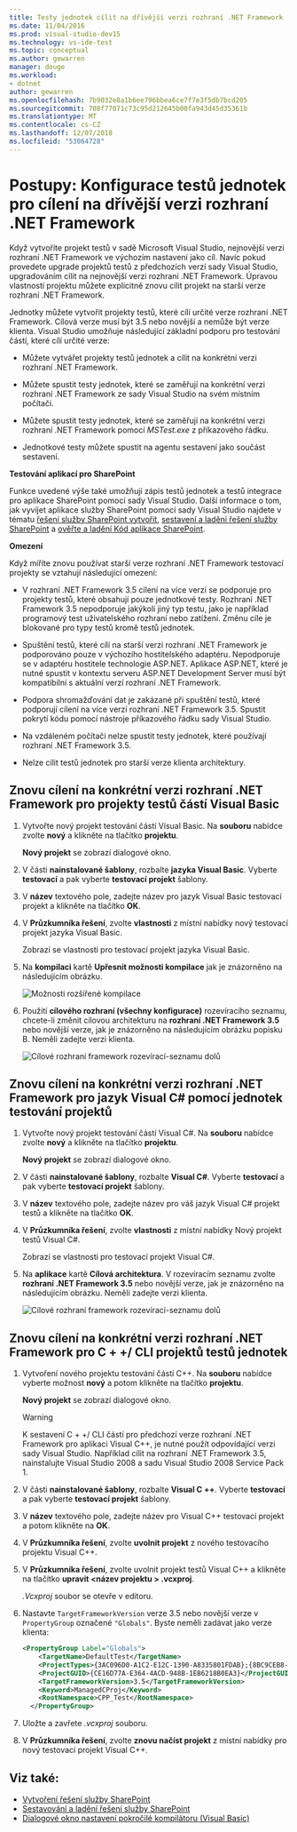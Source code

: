 ```yaml
---
title: Testy jednotek cílit na dřívější verzi rozhraní .NET Framework
ms.date: 11/04/2016
ms.prod: visual-studio-dev15
ms.technology: vs-ide-test
ms.topic: conceptual
ms.author: gewarren
manager: douge
ms.workload:
- dotnet
author: gewarren
ms.openlocfilehash: 7b9032e8a1b6ee796bbea6ce7f7e3f5db7bcd205
ms.sourcegitcommit: 708f77071c73c95d212645b00fa943d45d35361b
ms.translationtype: MT
ms.contentlocale: cs-CZ
ms.lasthandoff: 12/07/2018
ms.locfileid: "53064728"
---
```

# <a name="how-to-configure-unit-tests-to-target-an-earlier-version-of-the-net-framework"></a>Postupy: Konfigurace testů jednotek pro cílení na dřívější verzi rozhraní .NET Framework

Když vytvoříte projekt testů v sadě Microsoft Visual Studio, nejnovější verzi rozhraní .NET Framework ve výchozím nastavení jako cíl. Navíc pokud provedete upgrade projektů testů z předchozích verzí sady Visual Studio, upgradováním cílit na nejnovější verzi rozhraní .NET Framework. Úpravou vlastností projektu můžete explicitně znovu cílit projekt na starší verze rozhraní .NET Framework.

Jednotky můžete vytvořit projekty testů, které cílí určité verze rozhraní .NET Framework. Cílová verze musí být 3.5 nebo novější a nemůže být verze klienta. Visual Studio umožňuje následující základní podporu pro testování částí, které cílí určité verze:

- Můžete vytvářet projekty testů jednotek a cílit na konkrétní verzi rozhraní .NET Framework.

- Můžete spustit testy jednotek, které se zaměřují na konkrétní verzi rozhraní .NET Framework ze sady Visual Studio na svém místním počítači.

- Můžete spustit testy jednotek, které se zaměřují na konkrétní verzi rozhraní .NET Framework pomocí *MSTest.exe* z příkazového řádku.

- Jednotkové testy můžete spustit na agentu sestavení jako součást sestavení.

**Testování aplikací pro SharePoint**

Funkce uvedené výše také umožňují zápis testů jednotek a testů integrace pro aplikace SharePoint pomocí sady Visual Studio. Další informace o tom, jak vyvíjet aplikace služby SharePoint pomocí sady Visual Studio najdete v tématu [řešení služby SharePoint vytvořit](../sharepoint/create-sharepoint-solutions.md), [sestavení a ladění řešení služby SharePoint](../sharepoint/building-and-debugging-sharepoint-solutions.md) a [ověřte a ladění Kód aplikace SharePoint](../sharepoint/verifying-and-debugging-sharepoint-code.md).

**Omezení**

Když míříte znovu používat starší verze rozhraní .NET Framework testovací projekty se vztahují následující omezení:

- V rozhraní .NET Framework 3.5 cílení na více verzí se podporuje pro projekty testů, které obsahují pouze jednotkové testy. Rozhraní .NET Framework 3.5 nepodporuje jakýkoli jiný typ testu, jako je například programový test uživatelského rozhraní nebo zatížení. Změnu cíle je blokované pro typy testů kromě testů jednotek.

- Spuštění testů, které cílí na starší verzi rozhraní .NET Framework je podporováno pouze v výchozího hostitelského adaptéru. Nepodporuje se v adaptéru hostitele technologie ASP.NET. Aplikace ASP.NET, které je nutné spustit v kontextu serveru ASP.NET Development Server musí být kompatibilní s aktuální verzí rozhraní .NET Framework.

- Podpora shromažďování dat je zakázané při spuštění testů, které podporují cílení na více verzí rozhraní .NET Framework 3.5. Spustit pokrytí kódu pomocí nástroje příkazového řádku sady Visual Studio.

- Na vzdáleném počítači nelze spustit testy jednotek, které používají rozhraní .NET Framework 3.5.

- Nelze cílit testů jednotek pro starší verze klienta architektury.

## <a name="re-targeting-to-a-specific-version-of-the-net-framework-for-visual-basic-unit-test-projects"></a>Znovu cílení na konkrétní verzi rozhraní .NET Framework pro projekty testů částí Visual Basic

1.  Vytvořte nový projekt testování částí Visual Basic. Na **souboru** nabídce zvolte **nový** a klikněte na tlačítko **projektu**.

     **Nový projekt** se zobrazí dialogové okno.

2.  V části **nainstalované šablony**, rozbalte **jazyka Visual Basic**. Vyberte **testovací** a pak vyberte **testovací projekt** šablony.

3.  V **název** textového pole, zadejte název pro jazyk Visual Basic testovací projekt a klikněte na tlačítko **OK**.

4.  V **Průzkumníka řešení**, zvolte **vlastnosti** z místní nabídky nový testovací projekt jazyka Visual Basic.

     Zobrazí se vlastnosti pro testovací projekt jazyka Visual Basic.

5.  Na **kompilaci** kartě **Upřesnit možnosti kompilace** jak je znázorněno na následujícím obrázku.

     ![Možnosti rozšířené kompilace](../test/media/howtoconfigureunittest35frameworka.png)

6.  Použití **cílového rozhraní (všechny konfigurace)** rozevíracího seznamu, chcete-li změnit cílovou architekturu na **rozhraní .NET Framework 3.5** nebo novější verze, jak je znázorněno na následujícím obrázku popisku B. Neměli zadejte verzi klienta.

     ![Cílové rozhraní framework rozevírací&#45;seznamu dolů](../test/media/howtoconfigureunitest35frameworkstepb.png)

## <a name="re-targeting-to-a-specific-version-of-the-net-framework-for-visual-c-unit-test-projects"></a>Znovu cílení na konkrétní verzi rozhraní .NET Framework pro jazyk Visual C# pomocí jednotek testování projektů

1.  Vytvořte nový projekt testování částí Visual C#. Na **souboru** nabídce zvolte **nový** a klikněte na tlačítko **projektu**.

     **Nový projekt** se zobrazí dialogové okno.

2.  V části **nainstalované šablony**, rozbalte **Visual C#**. Vyberte **testovací** a pak vyberte **testovací projekt** šablony.

3.  V **název** textového pole, zadejte název pro váš jazyk Visual C# projekt testů a klikněte na tlačítko **OK**.

4.  V **Průzkumníka řešení**, zvolte **vlastnosti** z místní nabídky Nový projekt testů Visual C#.

     Zobrazí se vlastnosti pro testovací projekt Visual C#.

5.  Na **aplikace** kartě **Cílová architektura**. V rozevíracím seznamu zvolte **rozhraní .NET Framework 3.5** nebo novější verze, jak je znázorněno na následujícím obrázku. Neměli zadejte verzi klienta.

     ![Cílové rozhraní framework rozevírací&#45;seznamu dolů](../test/media/howtoconfigureunittest35frameworkcsharp.png)

## <a name="re-targeting-to-a-specific-version-of-the-net-framework-for-ccli-unit-test-projects"></a>Znovu cílení na konkrétní verzi rozhraní .NET Framework pro C + +/ CLI projektů testů jednotek

1.  Vytvoření nového projektu testování částí C++. Na **souboru** nabídce vyberte možnost **nový** a potom klikněte na tlačítko **projektu**.

     **Nový projekt** se zobrazí dialogové okno.

    > [!WARNING]
    > K sestavení C + +/ CLI částí pro předchozí verze rozhraní .NET Framework pro aplikaci Visual C++, je nutné použít odpovídající verzi sady Visual Studio. Například cílit na rozhraní .NET Framework 3.5, nainstalujte Visual Studio 2008 a sadu Visual Studio 2008 Service Pack 1.

2.  V části **nainstalované šablony**, rozbalte **Visual C ++**. Vyberte **testovací** a pak vyberte **testovací projekt** šablony.

3.  V **název** textového pole, zadejte název pro Visual C++ testovací projekt a potom klikněte na **OK**.

4.  V **Průzkumníka řešení**, zvolte **uvolnit projekt** z nového testovacího projektu Visual C++.

5.  V **Průzkumníka řešení**, zvolte uvolnit projekt testů Visual C++ a klikněte na tlačítko **upravit \<název projektu > .vcxproj**.

     *.Vcxproj* soubor se otevře v editoru.

6.  Nastavte `TargetFrameworkVersion` verze 3.5 nebo novější verze v `PropertyGroup` označené `"Globals"`. Byste neměli zadávat jako verze klienta:

    ```xml
    <PropertyGroup Label="Globals">
        <TargetName>DefaultTest</TargetName>
        <ProjectTypes>{3AC096D0-A1C2-E12C-1390-A8335801FDAB};{8BC9CEB8-8B4A-11D0-8D11-00A0C91BC942}</ProjectTypes>
        <ProjectGUID>{CE16D77A-E364-4ACD-948B-1EB6218B0EA3}</ProjectGUID>
        <TargetFrameworkVersion>3.5</TargetFrameworkVersion>
        <Keyword>ManagedCProj</Keyword>
        <RootNamespace>CPP_Test</RootNamespace>
      </PropertyGroup>
    ```

7.  Uložte a zavřete *.vcxproj* souboru.

8.  V **Průzkumníka řešení**, zvolte **znovu načíst projekt** z místní nabídky pro nový testovací projekt Visual C++.

## <a name="see-also"></a>Viz také:

- [Vytvoření řešení služby SharePoint](../sharepoint/create-sharepoint-solutions.md)
- [Sestavování a ladění řešení služby SharePoint](../sharepoint/building-and-debugging-sharepoint-solutions.md)
- [Dialogové okno nastavení pokročilé kompilátoru (Visual Basic)](../ide/reference/advanced-compiler-settings-dialog-box-visual-basic.md)

